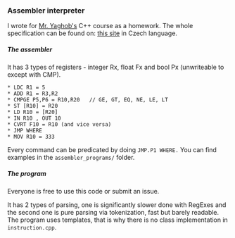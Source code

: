 ### Assembler interpreter

I wrote for [Mr. Yaghob's](http://ulita.ms.mff.cuni.cz/~yaghob/) C++ course as a homework. The whole specification can be found on: [this site](http://ulita.ms.mff.cuni.cz/~yaghob/cppdu-asm/) in Czech language.

##### The assembler
It has 3 types of registers - integer Rx, float Fx and bool Px (unwriteable to except with CMP).

```
* LDC R1 = 5 
* ADD R1 = R3,R2 
* CMPGE P5,P6 = R10,R20   // GE, GT, EQ, NE, LE, LT
* ST [R10] = R20
* LD R10 = [R20]
* IN R10 , OUT 10
* CVRT F10 = R10 (and vice versa)
* JMP WHERE
* MOV R10 = 333
```

Every command can be predicated by doing  ```JMP.P1 WHERE.```
You can find examples in the ```assembler_programs/``` folder.

##### The program

Everyone is free to use this code or submit an issue.

It has 2 types of parsing, one is significantly slower done with RegExes and the second one is pure parsing via tokenization, fast but barely readable. The program uses templates, that is why there is no class implementation in ```instruction.cpp```.
